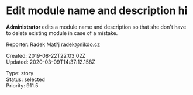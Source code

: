 # Edit module name and description hi

**Administrator** edits a module name and description so that she don't have to delete existing module in case of a mistake.

Reporter: Radek Mat?j <radek@nikdo.cz>  

Created: 2019-08-22T22:03:02Z  
Updated: 2020-03-09T14:37:12.158Z

Type: story  
Status: selected  
Priority: 911.5

